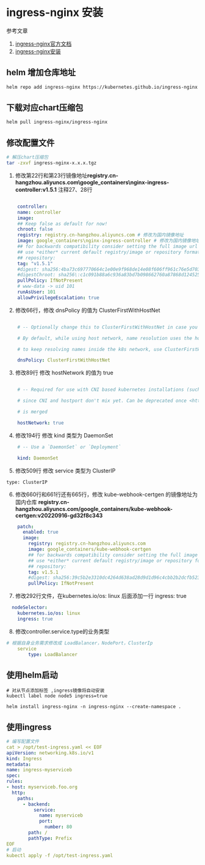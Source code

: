 # ingress-nginx 安装
参考文章
1.  [ingress-nginx官方文档](https://kubernetes.github.io/ingress-nginx/user-guide/basic-usage/)
2.  [ingress-nginx安装](https://www.cnblogs.com/tangxuliang/p/16922807.html)


## helm 增加仓库地址
```bash
helm repo add ingress-nginx https://kubernetes.github.io/ingress-nginx
```
## 下载对应chart压缩包
```bash
helm pull ingress-nginx/ingress-nginx
```
## 修改配置文件
```bash
# 解压chart压缩包
tar -zxvf ingress-nginx-x.x.x.tgz
```
1. 修改第22行和第23行镜像地址**registry.cn-hangzhou.aliyuncs.com\google\_containers\nginx-ingress-controller\:v1.5.1** 注释27、28行
```yaml

    controller:
    name: controller
    image:
    ## Keep false as default for now!
    chroot: false
    registry: registry.cn-hangzhou.aliyuncs.com # 修改为国内镜像地址
    image: google_containers\nginx-ingress-controller # 修改为国内镜像地址
    ## for backwards compatibility consider setting the full image url via the repository value below
    ## use *either* current default registry/image or repository format or installing chart by providing the values.yaml will fail
    ## repository:
    tag: "v1.5.1"
    #digest: sha256:4ba73c697770664c1e00e9f968de14e08f606ff961c76e5d7033a4a9c593c629 # 注释
    #digestChroot: sha256\:c1c091b88a6c936a83bd7b098662760a87868d12452529bad0d178fb36147345 # 注释
    pullPolicy: IfNotPresent
    # www-data -> uid 101
    runAsUser: 101
    allowPrivilegeEscalation: true
```
2.  修改66行，修改 dnsPolicy 的值为 ClusterFirstWithHostNet
```yaml

    # -- Optionally change this to ClusterFirstWithHostNet in case you have 'hostNetwork: true'.

    # By default, while using host network, name resolution uses the host's DNS. If you wish nginx-controller

    # to keep resolving names inside the k8s network, use ClusterFirstWithHostNet.

    dnsPolicy: ClusterFirstWithHostNet
```
3.  修改89行 修改 hostNetwork 的值为 true
```yaml

    # -- Required for use with CNI based kubernetes installations (such as ones set up by kubeadm),

    # since CNI and hostport don't mix yet. Can be deprecated once <https://github.com/kubernetes/kubernetes/issues/23920>

    # is merged

    hostNetwork: true
```
4.  修改194行 修改 kind 类型为 DaemonSet
```yaml
    # -- Use a `DaemonSet` or `Deployment`

    kind: DaemonSet
```
5.  修改509行 修改 service 类型为 ClusterIP
```
type: ClusterIP
```
6. 修改660行和661行还有665行，修改 kube-webhook-certgen 的镜像地址为国内仓库 **registry.cn-hangzhou.aliyuncs.com/google_containers/kube-webhook-certgen\:v20220916-gd32f8c343**

```yaml
    patch:
      enabled: true
      image:
        registry: registry.cn-hangzhou.aliyuncs.com
        image: google_containers/kube-webhook-certgen
        ## for backwards compatibility consider setting the full image url via the repository value below
        ## use *either* current default registry/image or repository format or installing chart by providing the values.yaml will fail
        ## repository:
        tag: v1.5.1
        #digest: sha256:39c5b2e3310dc4264d638ad28d9d1d96c4cbb2b2dcfb52368fe4e3c63f61e10f
        pullPolicy: IfNotPresent

```
7. 修改292行文件，在kubernetes.io/os: linux 后面添加一行 ingress: true
```yaml
  nodeSelector:
    kubernetes.io/os: linux
    ingress: true
```
8. 修改controller.service.type的业务类型
```yaml
# 根据自身业务需求修改成 LoadBalancer，NodePort，ClusterIp
	service
	    type: LoadBalancer
```
## 使用helm启动
```
# 对从节点添加标签 ,ingress镜像将自动安装
kubectl label node node5 ingress=true

helm install ingress-nginx -n ingress-nginx --create-namespace .
```
## 使用ingress
```yaml
# 编写配置文件
cat > /opt/test-ingress.yaml << EOF
apiVersion: networking.k8s.io/v1
kind: Ingress
metadata:
name: ingress-myserviceb
spec:
rules:
- host: myserviceb.foo.org
  http:
	paths:
	  - backend:
		  service:
			name: myserviceb
			port:
			  number: 80
		path: /
		pathType: Prefix
EOF
# 启动
kubectl apply -f /opt/test-ingress.yaml
```